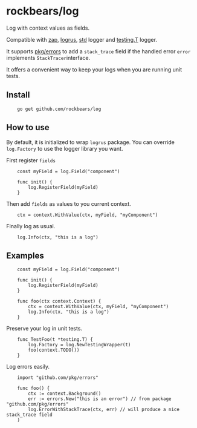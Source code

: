 # rockbears/log

Log with context values as fields.

Compatible with [zap](https://github.com/uber-go/zap), [logrus](https://github.com/sirupsen/logrus), [std](https://pkg.go.dev/log) logger and [testing.T](https://pkg.go.dev/testing#T) logger.

It supports [pkg/errors](https://github.com/pkg/errors) to add a `stack_trace` field if the handled error `error` implements `StackTracer`interface.

It offers a convenient way to keep your logs when you are running unit tests.

## Install

```golang
    go get github.com/rockbears/log
```

## How to use

By default, it is initialized to wrap `logrus` package. You can override `log.Factory` to use the logger library you want.

First register `fields`

```golang
    const myField = log.Field("component")

    func init() {
        log.RegisterField(myField)
    }
```

Then add `fields` as values to you current context.

```golang
    ctx = context.WithValue(ctx, myField, "myComponent")
```

Finally log as usual.
```golang
    log.Info(ctx, "this is a log")
```

## Examples

```golang
    const myField = log.Field("component")

    func init() {
        log.RegisterField(myField)
    }

    func foo(ctx context.Context) {
        ctx = context.WithValue(ctx, myField, "myComponent")
        log.Info(ctx, "this is a log")
    }
```

Preserve your log in unit tests.

```golang
    func TestFoo(t *testing.T) {
        log.Factory = log.NewTestingWrapper(t)
        foo(context.TODO())
    }
```

Log errors easily.

```golang
    import "github.com/pkg/errors"

    func foo() {
        ctx := context.Background()
        err := errors.New("this is an error") // from package "github.com/pkg/errors"
        log.ErrorWithStackTrace(ctx, err) // will produce a nice stack_trace field 
    )
```


